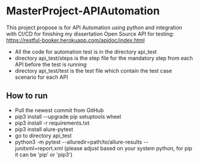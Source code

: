 # MasterProject-APIAutomation
This project propose is for API Automation using python and integration with CI/CD for finishing my dissertation
Open Source API for testing: https://restful-booker.herokuapp.com/apidoc/index.html


- All the code for automation test is in the directory api_test
- directory api_test/steps is the step file for the mandatory step from each API before the test is running
- directory api_test/test is the test file which contain the test case scenario for each API

## How to run
- Pull the newest commit from GitHub
- pip3 install --upgrade pip setuptools wheel
- pip3 install -r requirements.txt
- pip3 install alure-pytest
- go to directory api_test
- python3 -m pytest --alluredir=path/to/allure-results --junitxml=report.xml
(please adjust based on your system python, for pip it can be 'pip' or 'pip3')